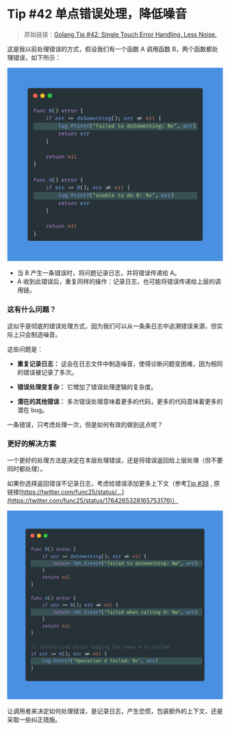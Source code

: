 # Tip #42 单点错误处理，降低噪音

> 原始链接：[Golang Tip #42: Single Touch Error Handling, Less Noise.](https://twitter.com/func25/status/1765716456501817766)
>

这是我以前处理错误的方式，假设我们有一个函数 A 调用函数 B，两个函数都处理错误，如下所示：

![](./images/042/042_01.png)

- 当 B 产生一条错误时，将问题记录日志，并将错误传递给 A。
- A 收到此错误后，重复同样的操作：记录日志，也可能将错误传递给上层的调用链。

### 这有什么问题？

这似乎是彻底的错误处理方式，因为我们可以从一条条日志中追溯错误来源，但实际上只会制造噪音。

这些问题是：

- **重复记录日志：** 这会在日志文件中制造噪音，使得诊断问题变困难，因为相同的错误被记录了多次。

- **错误处理变复杂：** 它增加了错误处理逻辑的复杂度。

- **潜在的其他错误：** 多次错误处理意味着更多的代码，更多的代码意味着更多的潜在 bug。

一条错误，只考虑处理一次，但是如何有效的做到这点呢？

### 更好的解决方案

一个更好的处理方法是决定在本层处理错误，还是将错误返回给上层处理（但不要同时都处理）。

如果你选择返回错误不记录日志，考虑给错误添加更多上下文（参考[Tip #38](./038.md) , 原链接[https://twitter.com/func25/status/...](https://twitter.com/func25/status/1764265328165753176)）

![](./images/042/042_02.png)

让调用者来决定如何处理错误，是记录日志，产生恐慌，包装额外的上下文，还是采取一些纠正措施。
